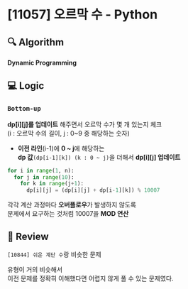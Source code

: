 # [11057] 오르막 수 - Python

## :mag: Algorithm
**Dynamic Programming**

## :computer: Logic
### `Bottom-up`

**dp[i][j]를 업데이트** 해주면서 오르막 수가 몇 개 있는지 체크  
(i : 오르막 수의 길이, j : 0~9 중 해당하는 숫자)

- **이전 라인**(i-1)에 **0 ~ j**에 해당하는  
**dp 값**`(dp[i-1][k]) (k : 0 ~ j)`을 더해서 **dp[i][j] 업데이트**
```Python
for i in range(1, n):
  for j in range(10):
    for k in range(j+1):
      dp[i][j] = (dp[i][j] + dp[i-1][k]) % 10007
```
각각 계산 과정마다 **오버플로우**가 발생하지 않도록  
문제에서 요구하는 것처럼 10007을 **MOD 연산**

## :memo: Review
`[10844] 쉬운 계단 수`랑 비슷한 문제

유형이 거의 비슷해서  
이전 문제를 정확히 이해했다면 어렵지 않게 풀 수 있는 문제였다.
